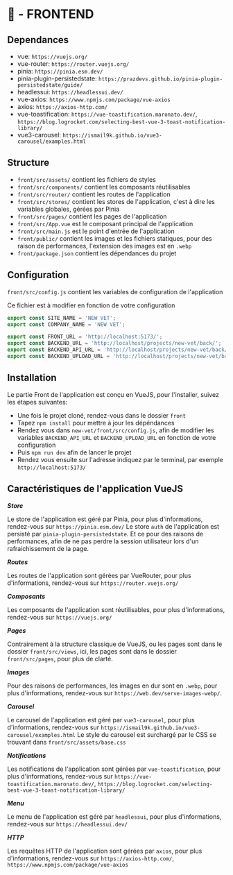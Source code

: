 # 📄 - FRONTEND

## Dependances

* vue: `https://vuejs.org/`
* vue-router: `https://router.vuejs.org/`
* pinia: `https://pinia.esm.dev/`
* pinia-plugin-persistedstate: `https://prazdevs.github.io/pinia-plugin-persistedstate/guide/`
* headlessui: `https://headlessui.dev/`
* vue-axios: `https://www.npmjs.com/package/vue-axios`
* axios: `https://axios-http.com/`
* vue-toastification: `https://vue-toastification.maronato.dev/`, `https://blog.logrocket.com/selecting-best-vue-3-toast-notification-library/`
* vue3-carousel: `https://ismail9k.github.io/vue3-carousel/examples.html`

## Structure

* `front/src/assets/` contient les fichiers de styles
* `front/src/components/` contient les composants réutilisables
* `front/src/router/` contient les routes de l'application
* `front/src/stores/` contient les stores de l'application, c'est à dire les variables globales, gérées par Pinia
* `front/src/pages/` contient les pages de l'application
* `front/src/App.vue` est le composant principal de l'application
* `front/src/main.js` est le point d'entrée de l'application
* `front/public/` contient les images et les fichiers statiques, pour des raison de performances, l'extension des images est en `.webp`
* `front/package.json` contient les dépendances du projet

## Configuration

`front/src/config.js` contient les variables de configuration de l'application

Ce fichier est à modifier en fonction de votre configuration

```javascript
export const SITE_NAME = 'NEW VET';
export const COMPANY_NAME = 'NEW VET';

export const FRONT_URL = 'http://localhost:5173/';
export const BACKEND_URL = 'http://localhost/projects/new-vet/back/';
export const BACKEND_API_URL = 'http://localhost/projects/new-vet/back/api/';
export const BACKEND_UPLOAD_URL = 'http://localhost/projects/new-vet/back/uploads/';
```

## Installation

Le partie Front de l'application est conçu en VueJS, pour l'installer, suivez les étapes suivantes:
* Une fois le projet cloné, rendez-vous dans le dossier `front`
* Tapez `npm install` pour mettre à jour les dépéndances
* Rendez vous dans `new-vet/front/src/config.js`, afin de modifier les variables `BACKEND_API_URL` et `BACKEND_UPLOAD_URL` en fonction de votre configuration
* Puis `npm run dev` afin de lancer le projet
* Rendez vous ensuite sur l'adresse indiquez par le terminal, par exemple `http://localhost:5173/`

## Caractéristiques de l'application VueJS

***Store***

Le store de l'application est géré par Pinia, pour plus d'informations, rendez-vous sur `https://pinia.esm.dev/`
Le store `auth` de l'application est persisté par `pinia-plugin-persistedstate`. Et ce pour des raisons de performances, afin de ne pas perdre la session utilisateur lors d'un rafraichissement de la page.

***Routes***

Les routes de l'application sont gérées par VueRouter, pour plus d'informations, rendez-vous sur `https://router.vuejs.org/`

***Composants***

Les composants de l'application sont réutilisables, pour plus d'informations, rendez-vous sur `https://vuejs.org/`

***Pages***

Contrairement à la structure classique de VueJS, ou les pages sont dans le dossier `front/src/views`, ici, les pages sont dans le dossier `front/src/pages`, pour plus de clarté.

***Images***

Pour des raisons de performances, les images en dur sont en `.webp`, pour plus d'informations, rendez-vous sur `https://web.dev/serve-images-webp/`.

***Carousel***

Le carousel de l'application est géré par `vue3-carousel`, pour plus d'informations, rendez-vous sur `https://ismail9k.github.io/vue3-carousel/examples.html`
Le style du carousel est surchargé par le CSS se trouvant dans `front/src/assets/base.css`

***Notifications***

Les notifications de l'application sont gérées par `vue-toastification`, pour plus d'informations, rendez-vous sur `https://vue-toastification.maronato.dev/`, `https://blog.logrocket.com/selecting-best-vue-3-toast-notification-library/`

***Menu***

Le menu de l'application est géré par `headlessui`, pour plus d'informations, rendez-vous sur `https://headlessui.dev/`

***HTTP***

Les requêtes HTTP de l'application sont gérées par `axios`, pour plus d'informations, rendez-vous sur `https://axios-http.com/`, `https://www.npmjs.com/package/vue-axios`